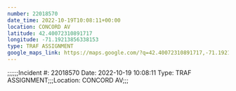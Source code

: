 ```yaml
---
number: 22018570
date_time: 2022-10-19T10:08:11+00:00
location: CONCORD AV
latitude: 42.40072310891717
longitude: -71.19213856338153
type: TRAF ASSIGNMENT
google_maps_link: https://maps.google.com/?q=42.40072310891717,-71.19213856338153
---
```


;;;;;;Incident #: 22018570  Date: 2022-10-19 10:08:11  Type: TRAF ASSIGNMENT;;;Location: CONCORD AV;;;
